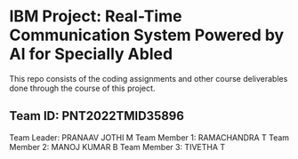 # IBM Project: Real-Time Communication System Powered by AI for Specially Abled

This repo consists of the coding assignments and other course deliverables done through the course of this project.

## Team ID: PNT2022TMID35896

Team Leader: PRANAAV JOTHI M
Team Member 1: RAMACHANDRA T
Team Member 2: MANOJ KUMAR B
Team Member 3: TIVETHA T
